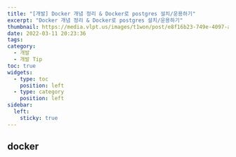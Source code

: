 ```yaml
---
title: "[개발] Docker 개념 정리 & Docker로 postgres 설치/운용하기"
excerpt: "Docker 개념 정리 & Docker로 postgres 설치/운용하기"
thumbnail: https://media.vlpt.us/images/t1won/post/e8f16b23-749e-4097-afc2-e3803e4568a4/docker.png
date: 2022-03-11 20:23:36
tags:
category:
  - 개발
  - 개발 Tip
toc: true
widgets:
  - type: toc
    position: left
  - type: category
    position: left
sidebar:
  left:
    sticky: true
---
```


## docker